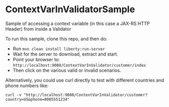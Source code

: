 # ContextVarInValidatorSample
Sample of accessing a context variable (in this case a JAX-RS HTTP Header) from inside a Validator

To run this sample, clone this repo, and then do: 
- Run `mvn clean install liberty:run-server`
- Wait for the server to download, extract and start.
- Point your browser to: `http://localhost:9080/ContextVarInValidator/customer/index`
- Then click on the various valid or invalid scenarios.

Alternatively, you could use curl directly to test with different countries and phone numbers like:
```
curl -v "http://localhost:9080/ContextVarInValidator/customer?country=US&phone=8005551234"
```
